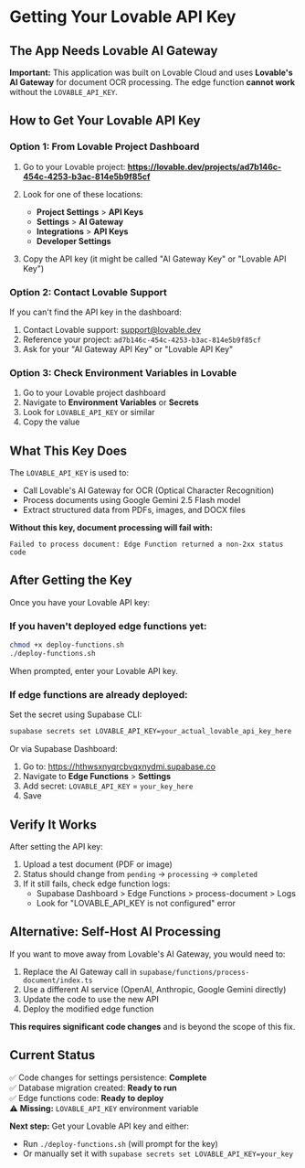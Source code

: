# Getting Your Lovable API Key

## The App Needs Lovable AI Gateway

**Important:** This application was built on Lovable Cloud and uses **Lovable's AI Gateway** for document OCR processing. The edge function **cannot work** without the `LOVABLE_API_KEY`.

## How to Get Your Lovable API Key

### Option 1: From Lovable Project Dashboard

1. Go to your Lovable project:
   **https://lovable.dev/projects/ad7b146c-454c-4253-b3ac-814e5b9f85cf**

2. Look for one of these locations:
   - **Project Settings** > **API Keys**
   - **Settings** > **AI Gateway**
   - **Integrations** > **API Keys**
   - **Developer Settings**

3. Copy the API key (it might be called "AI Gateway Key" or "Lovable API Key")

### Option 2: Contact Lovable Support

If you can't find the API key in the dashboard:

1. Contact Lovable support: support@lovable.dev
2. Reference your project: `ad7b146c-454c-4253-b3ac-814e5b9f85cf`
3. Ask for your "AI Gateway API Key" or "Lovable API Key"

### Option 3: Check Environment Variables in Lovable

1. Go to your Lovable project dashboard
2. Navigate to **Environment Variables** or **Secrets**
3. Look for `LOVABLE_API_KEY` or similar
4. Copy the value

## What This Key Does

The `LOVABLE_API_KEY` is used to:
- Call Lovable's AI Gateway for OCR (Optical Character Recognition)
- Process documents using Google Gemini 2.5 Flash model
- Extract structured data from PDFs, images, and DOCX files

**Without this key, document processing will fail with:**
```
Failed to process document: Edge Function returned a non-2xx status code
```

## After Getting the Key

Once you have your Lovable API key:

### If you haven't deployed edge functions yet:

```bash
chmod +x deploy-functions.sh
./deploy-functions.sh
```

When prompted, enter your Lovable API key.

### If edge functions are already deployed:

Set the secret using Supabase CLI:

```bash
supabase secrets set LOVABLE_API_KEY=your_actual_lovable_api_key_here
```

Or via Supabase Dashboard:
1. Go to: https://hthwsxnyqrcbvqxnydmi.supabase.co
2. Navigate to **Edge Functions** > **Settings**
3. Add secret: `LOVABLE_API_KEY` = `your_key_here`
4. Save

## Verify It Works

After setting the API key:

1. Upload a test document (PDF or image)
2. Status should change from `pending` → `processing` → `completed`
3. If it still fails, check edge function logs:
   - Supabase Dashboard > Edge Functions > process-document > Logs
   - Look for "LOVABLE_API_KEY is not configured" error

## Alternative: Self-Host AI Processing

If you want to move away from Lovable's AI Gateway, you would need to:

1. Replace the AI Gateway call in `supabase/functions/process-document/index.ts`
2. Use a different AI service (OpenAI, Anthropic, Google Gemini directly)
3. Update the code to use the new API
4. Deploy the modified edge function

**This requires significant code changes** and is beyond the scope of this fix.

## Current Status

✅ Code changes for settings persistence: **Complete**  
✅ Database migration created: **Ready to run**  
✅ Edge functions code: **Ready to deploy**  
⚠️ **Missing:** `LOVABLE_API_KEY` environment variable  

**Next step:** Get your Lovable API key and either:
- Run `./deploy-functions.sh` (will prompt for the key)
- Or manually set it with `supabase secrets set LOVABLE_API_KEY=your_key`

